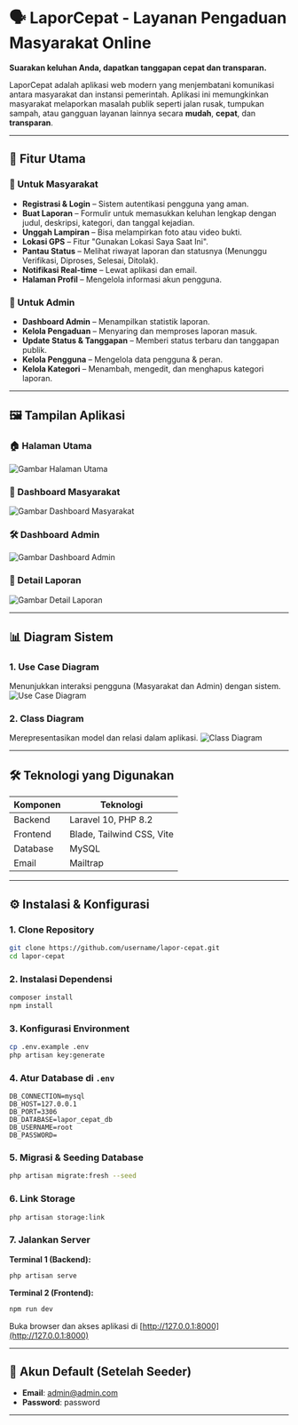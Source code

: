 # 🗣️ LaporCepat - Layanan Pengaduan Masyarakat Online

**Suarakan keluhan Anda, dapatkan tanggapan cepat dan transparan.**

LaporCepat adalah aplikasi web modern yang menjembatani komunikasi antara masyarakat dan instansi pemerintah. Aplikasi ini memungkinkan masyarakat melaporkan masalah publik seperti jalan rusak, tumpukan sampah, atau gangguan layanan lainnya secara **mudah**, **cepat**, dan **transparan**.

---

## 🚀 Fitur Utama

### 🔹 Untuk Masyarakat
- **Registrasi & Login** – Sistem autentikasi pengguna yang aman.
- **Buat Laporan** – Formulir untuk memasukkan keluhan lengkap dengan judul, deskripsi, kategori, dan tanggal kejadian.
- **Unggah Lampiran** – Bisa melampirkan foto atau video bukti.
- **Lokasi GPS** – Fitur "Gunakan Lokasi Saya Saat Ini".
- **Pantau Status** – Melihat riwayat laporan dan statusnya (Menunggu Verifikasi, Diproses, Selesai, Ditolak).
- **Notifikasi Real-time** – Lewat aplikasi dan email.
- **Halaman Profil** – Mengelola informasi akun pengguna.

### 🔸 Untuk Admin
- **Dashboard Admin** – Menampilkan statistik laporan.
- **Kelola Pengaduan** – Menyaring dan memproses laporan masuk.
- **Update Status & Tanggapan** – Memberi status terbaru dan tanggapan publik.
- **Kelola Pengguna** – Mengelola data pengguna & peran.
- **Kelola Kategori** – Menambah, mengedit, dan menghapus kategori laporan.

---

## 🖼️ Tampilan Aplikasi

### 🏠 Halaman Utama
![Gambar Halaman Utama](public/images/halaman-utama.png)

### 👤 Dashboard Masyarakat
![Gambar Dashboard Masyarakat](public/images/dashboard-masyarakat.png)

### 🛠️ Dashboard Admin
![Gambar Dashboard Admin](public/images/dashboard-admin.png)

### 📄 Detail Laporan
![Gambar Detail Laporan](public/images/detail-laporan.png)

---

## 📊 Diagram Sistem

### 1. Use Case Diagram
Menunjukkan interaksi pengguna (Masyarakat dan Admin) dengan sistem.
![Use Case Diagram](public/images/usecase-diagram.png)

### 2. Class Diagram
Merepresentasikan model dan relasi dalam aplikasi.
![Class Diagram](public/images/class-diagram.png)

---

## 🛠️ Teknologi yang Digunakan

| Komponen  | Teknologi |
|-----------|-----------|
| Backend   | Laravel 10, PHP 8.2 |
| Frontend  | Blade, Tailwind CSS, Vite |
| Database  | MySQL |
| Email     | Mailtrap |

---

## ⚙️ Instalasi & Konfigurasi

### 1. Clone Repository
```bash
git clone https://github.com/username/lapor-cepat.git
cd lapor-cepat
````

### 2. Instalasi Dependensi

```bash
composer install
npm install
```

### 3. Konfigurasi Environment

```bash
cp .env.example .env
php artisan key:generate
```

### 4. Atur Database di `.env`

```env
DB_CONNECTION=mysql
DB_HOST=127.0.0.1
DB_PORT=3306
DB_DATABASE=lapor_cepat_db
DB_USERNAME=root
DB_PASSWORD=
```

### 5. Migrasi & Seeding Database

```bash
php artisan migrate:fresh --seed
```

### 6. Link Storage

```bash
php artisan storage:link
```

### 7. Jalankan Server

**Terminal 1 (Backend):**

```bash
php artisan serve
```

**Terminal 2 (Frontend):**

```bash
npm run dev
```

Buka browser dan akses aplikasi di [http://127.0.0.1:8000](http://127.0.0.1:8000)

---

## 🔑 Akun Default (Setelah Seeder)

* **Email**: [admin@admin.com](mailto:admin@admin.com)
* **Password**: password

---

